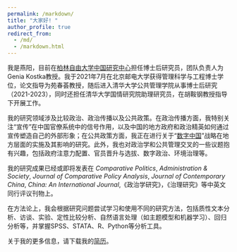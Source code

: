 ```yaml
---
permalink: /markdown/
title: "大家好! "
author_profile: true
redirect_from: 
  - /md/
  - /markdown.html
---
```


我是燕阳，目前在[柏林自由大学中国研究中心](https://www.geschkult.fu-berlin.de/e/oas/sinologie/institut/mitarbeiter/3_mitarbeiter/Yan.html)担任博士后研究员，团队负责人为Genia Kostka教授。我于2021年7月在北京邮电大学获得管理科学与工程博士学位，论文指导为苑春荟教授，随后进入清华大学公共管理学院从事博士后研究（2021-2023），同时还担任清华大学国情研究院助理研究员，在胡鞍钢教授指导下开展工作。

我的研究领域涉及比较政治、政治传播以及公共政策。在政治传播方面，我特别关注“宣传”在中国官僚系统中的信号作用，以及中国的地方政府和政治精英如何通过宣传塑造自己的外部形象；在公共政策方面，我正在进行关于“[数字中国](https://www.digitalgovernancechina.eu/)”战略在地方层面的实施及其影响的研究。此外，我也对政治学和公共管理交叉的一些议题抱有兴趣，包括政府注意力配置、官员晋升与选拔、数字政治、环境治理等。

我的研究成果已经或即将发表在 _Comparative Politics_, _Administration & Society_, _Journal of Comparative Policy Analysis_, _Journal of Contemporary China_, _China: An International Journal_,《政治学研究》，《治理研究》等中英文同行评议刊物上。

在方法论上，我会根据研究问题尝试学习和使用不同的研究方法，包括质性文本分析、访谈、实验、定性比较分析、自然语言处理（如主题模型和机器学习）、回归分析等，并掌握SPSS、STATA、R、Python等分析工具。

关于我的更多信息，请下载我的[简历](CV_燕阳202411.pdf)。
